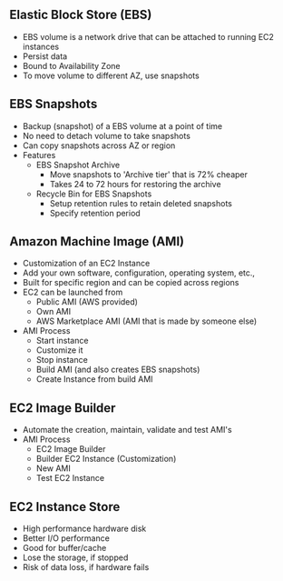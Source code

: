 ## Elastic Block Store (EBS)
- EBS volume is a network drive that can be attached to running EC2 instances
- Persist data
- Bound to Availability Zone
- To move volume to different AZ, use snapshots
  
## EBS Snapshots
- Backup (snapshot) of a EBS volume at a point of time
- No need to detach volume to take snapshots
- Can copy snapshots across AZ or region
- Features
  - EBS Snapshot Archive
    - Move snapshots to 'Archive tier' that is 72% cheaper
    - Takes 24 to 72 hours for restoring the archive
  - Recycle Bin for EBS Snapshots
    - Setup retention rules to retain deleted snapshots
    - Specify retention period

## Amazon Machine Image (AMI) 
- Customization of an EC2 Instance
- Add your own software, configuration, operating system, etc.,
- Built for specific region and can be copied across regions
- EC2 can be launched from
  - Public AMI (AWS provided)
  - Own AMI
  - AWS Marketplace AMI (AMI that is made by someone else)
- AMI Process
  - Start instance
  - Customize it
  - Stop instance
  - Build AMI (and also creates EBS snapshots)
  - Create Instance from build AMI

## EC2 Image Builder
- Automate the creation, maintain, validate and test AMI's
- AMI Process
  - EC2 Image Builder 
  - Builder EC2 Instance (Customization)
  - New AMI
  - Test EC2 Instance

## EC2 Instance Store
- High performance hardware disk
- Better I/O performance
- Good for buffer/cache
- Lose the storage, if stopped
- Risk of data loss, if hardware fails
